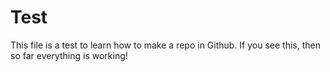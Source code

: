 # Test
This file is a test to learn how to make a repo in Github.
If you see this, then so far everything is working!